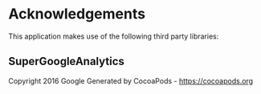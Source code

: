 # Acknowledgements
This application makes use of the following third party libraries:

## SuperGoogleAnalytics

Copyright 2016 Google
Generated by CocoaPods - https://cocoapods.org

